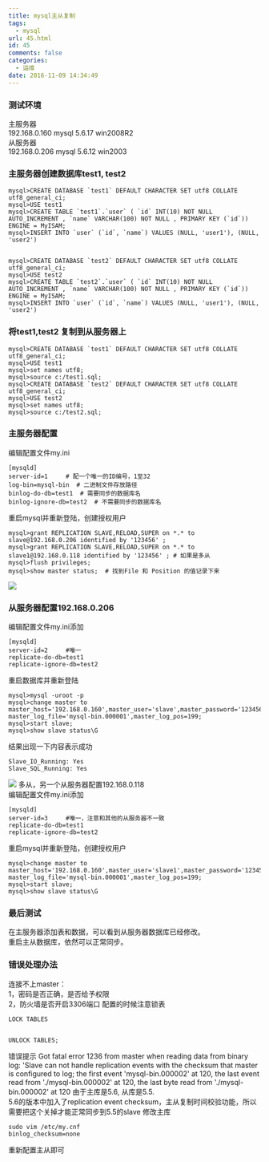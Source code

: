 ```yaml
---
title: mysql主从复制
tags:
  - mysql
url: 45.html
id: 45
comments: false
categories:
  - 运维
date: 2016-11-09 14:34:49
---
```


### 测试环境

主服务器  
192.168.0.160 mysql 5.6.17 win2008R2  
从服务器  
192.168.0.206 mysql 5.6.12 win2003

### 主服务器创建数据库test1, test2

    mysql>CREATE DATABASE `test1` DEFAULT CHARACTER SET utf8 COLLATE utf8_general_ci;     
    mysql>USE test1
    mysql>CREATE TABLE `test1`.`user` ( `id` INT(10) NOT NULL AUTO_INCREMENT , `name` VARCHAR(100) NOT NULL , PRIMARY KEY (`id`)) ENGINE = MyISAM;  
    mysql>INSERT INTO `user` (`id`, `name`) VALUES (NULL, 'user1'), (NULL, 'user2')
    

    mysql>CREATE DATABASE `test2` DEFAULT CHARACTER SET utf8 COLLATE utf8_general_ci;    
    mysql>USE test2
    mysql>CREATE TABLE `test2`.`user` ( `id` INT(10) NOT NULL AUTO_INCREMENT , `name` VARCHAR(100) NOT NULL , PRIMARY KEY (`id`)) ENGINE = MyISAM;  
    mysql>INSERT INTO `user` (`id`, `name`) VALUES (NULL, 'user1'), (NULL, 'user2')
    

### 将test1,test2 复制到从服务器上

    mysql>CREATE DATABASE `test1` DEFAULT CHARACTER SET utf8 COLLATE utf8_general_ci;     
    mysql>USE test1  
    mysql>set names utf8;  
    mysql>source c:/test1.sql;
    mysql>CREATE DATABASE `test2` DEFAULT CHARACTER SET utf8 COLLATE utf8_general_ci;     
    mysql>USE test2  
    mysql>set names utf8;  
    mysql>source c:/test2.sql;
    

### 主服务器配置

编辑配置文件my.ini

    [mysqld] 
    server-id=1     # 配一个唯一的ID编号，1至32  
    log-bin=mysql-bin  # 二进制文件存放路径  
    binlog-do-db=test1  # 需要同步的数据库名  
    binlog-ignore-db=test2  # 不需要同步的数据库名
    

重启mysql并重新登陆，创建授权用户

    mysql>grant REPLICATION SLAVE,RELOAD,SUPER on *.* to slave@192.168.0.206 identified by '123456' ;  
    mysql>grant REPLICATION SLAVE,RELOAD,SUPER on *.* to slave1@192.168.0.118 identified by '123456' ; # 如果是多从
    mysql>flush privileges;     
    mysql>show master status;  # 找到File 和 Position 的值记录下来    
    

![](http://7xq3ry.com1.z0.glb.clouddn.com/20160401152254.png)

### 从服务器配置192.168.0.206

编辑配置文件my.ini添加

    [mysqld]
    server-id=2     #唯一
    replicate-do-db=test1
    replicate-ignore-db=test2
    

重启数据库并重新登陆

    mysql>mysql -uroot -p  
    mysql>change master to master_host='192.168.0.160',master_user='slave',master_password='123456', master_log_file='mysql-bin.000001',master_log_pos=199;  
    mysql>start slave;
    mysql>show slave status\G
    

结果出现一下内容表示成功

    Slave_IO_Running: Yes
    Slave_SQL_Running: Yes
    

![](http://7xq3ry.com1.z0.glb.clouddn.com/20160401152538.png) 多从，另一个从服务器配置192.168.0.118  
编辑配置文件my.ini添加

    [mysqld]
    server-id=3     #唯一，注意和其他的从服务器不一致
    replicate-do-db=test1
    replicate-ignore-db=test2
    

重启mysql并重新登陆，创建授权用户

    mysql>change master to master_host='192.168.0.160',master_user='slave1',master_password='123456', master_log_file='mysql-bin.000001',master_log_pos=199;  
    mysql>start slave;
    mysql>show slave status\G    
    

### 最后测试

在主服务器添加表和数据，可以看到从服务器数据库已经修改。  
重启主从数据库，依然可以正常同步。

### 错误处理办法

连接不上master：  
1，密码是否正确，是否给予权限  
2，防火墙是否开启3306端口 配置的时候注意锁表

    LOCK TABLES
    

    UNLOCK TABLES;
    

错误提示 Got fatal error 1236 from master when reading data from binary log: 'Slave can not handle replication events with the checksum that master is configured to log; the first event 'mysql-bin.000002' at 120, the last event read from './mysql-bin.000002' at 120, the last byte read from './mysql-bin.000002' at 120 由于主库是5.6, 从库是5.5.  
5.6的版本中加入了replication event checksum，主从复制时间校验功能，所以需要把这个关掉才能正常同步到5.5的slave 修改主库

    sudo vim /etc/my.cnf
    binlog_checksum=none
    

重新配置主从即可